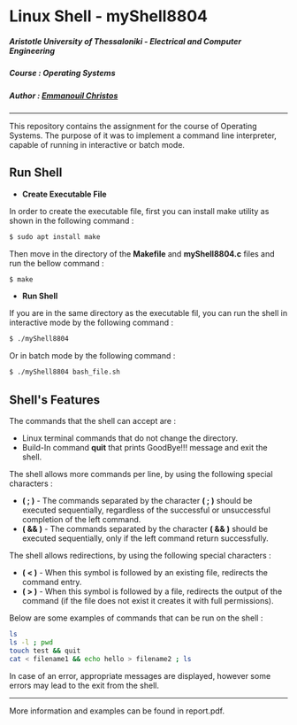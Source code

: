 # Linux Shell - myShell8804

##### **Aristotle University of Thessaloniki - Electrical and Computer Engineering**

##### **Course : Operating Systems**

##### **Author : [Emmanouil Christos](https://github.com/eachristgr)**

------

This repository contains the assignment for the course of Operating Systems. The purpose of it was to implement a command line interpreter, capable of running in interactive or batch mode.

## Run Shell

- **Create Executable File**

In order to create the executable file, first you can install make utility as shown in the following command :

```bash
$ sudo apt install make
```

Then move in the directory of the **Makefile** and **myShell8804.c** files and run the bellow command :

```bash
$ make
```

- **Run Shell**

If you are in the same directory as the executable fil, you can run the shell in interactive mode by the following command :

```bash
$ ./myShell8804
```

Or in batch mode by the following command :

```bash
$ ./myShell8804 bash_file.sh
```

## Shell's Features

The commands that the shell can accept are :

- Linux terminal commands that do not change the directory.
- Build-In command **quit** that prints GoodBye!!! message and exit the shell.

The shell allows more commands per line, by using the following special characters :

- **( ; )** - The commands separated by the character **( ; )** should be executed sequentially, regardless of the successful or unsuccessful completion of the left command.
- **( && )** - The commands separated by the character **( && )** should be executed sequentially, only if the left command return successfully.

The shell allows redirections, by using the following special characters :

- **( < )** - When this symbol is followed by an existing file, redirects the command entry.
- **( > )** - When this symbol is followed by a file, redirects the output of the command (if the file does not exist it creates it with full permissions).

Below are some examples of commands that can be run on the shell :

```bash
ls
ls -l ; pwd
touch test && quit
cat < filename1 && echo hello > filename2 ; ls
```

In case of an error, appropriate messages are displayed, however some errors may lead to the exit from the shell.

------

More information and examples can be found in report.pdf.
